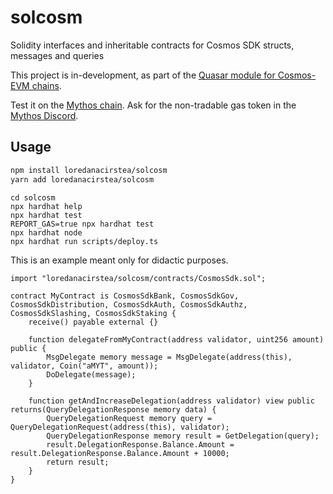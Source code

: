 # solcosm

Solidity interfaces and inheritable contracts for Cosmos SDK structs, messages and queries

This project is in-development, as part of the [Quasar module for Cosmos-EVM chains](https://www.youtube.com/playlist?list=PL323JufuD9JB1R28TdzCtiiIwTHy9TX5C).

Test it on the [Mythos chain](https://github.com/cosmos/chain-registry/tree/943428722d7715ecd95cba702bde1be5cc5a06b1/mythos). Ask for the non-tradable gas token in the [Mythos Discord](https://discord.gg/8W5jeBke4f).

## Usage

```sh
npm install loredanacirstea/solcosm
yarn add loredanacirstea/solcosm
```

```shell
cd solcosm
npx hardhat help
npx hardhat test
REPORT_GAS=true npx hardhat test
npx hardhat node
npx hardhat run scripts/deploy.ts
```

This is an example meant only for didactic purposes.

```solidity
import "loredanacirstea/solcosm/contracts/CosmosSdk.sol";

contract MyContract is CosmosSdkBank, CosmosSdkGov, CosmosSdkDistribution, CosmosSdkAuth, CosmosSdkAuthz, CosmosSdkSlashing, CosmosSdkStaking {
    receive() payable external {}

    function delegateFromMyContract(address validator, uint256 amount) public {
        MsgDelegate memory message = MsgDelegate(address(this), validator, Coin("aMYT", amount));
        DoDelegate(message);
    }

    function getAndIncreaseDelegation(address validator) view public returns(QueryDelegationResponse memory data) {
        QueryDelegationRequest memory query = QueryDelegationRequest(address(this), validator);
        QueryDelegationResponse memory result = GetDelegation(query);
        result.DelegationResponse.Balance.Amount = result.DelegationResponse.Balance.Amount + 10000;
        return result;
    }
}
```
